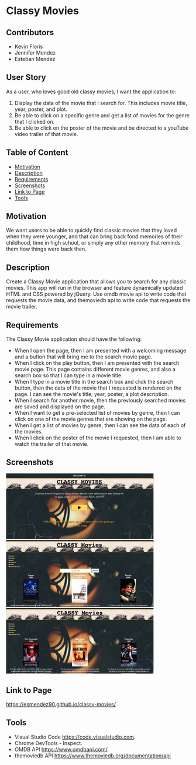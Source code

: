 # Classy Movies

## Contributors

* Kevin Floris
* Jennifer Mendez
* Esteban Mendez

## User Story

As a user, who loves good old classy movies, I want the application to:  

1. Display the data of the movie that I search for. This includes movie title, year, poster, and plot. 
2. Be able to click on a specific genre and get a list of movies for the genre that I clicked on.
3. Be able to click on the poster of the movie and be directed to a youTube video trailer of that movie. 

## Table of Content

* [Motivation](#motivation)
* [Description](#description)
* [Requirements](#requirements)
* [Screenshots](#screenshots)
* [Link to Page](#link-to-page)
* [Tools](#tools)

## Motivation

We want users to be able to quickly find classic movies that they loved when they were younger, and that can bring back fond memories of their childhood, time in high school, or simply any other memory that reminds them how things were back then.

## Description

Create a Classy Movie application that allows you to search for any classic movies. This app will run in the browser and feature dynamically updated HTML and CSS powered by jQuery. Use omdb movie api to write code that requests the movie data, and themoviedb api to write code that requests the movie trailer.

## Requirements 

The Classy Movie application should have the following:

* When I open the page, then I am presented with a welcoming message and a button that will bring me to the search movie page.
* When I click on the play button, then I am presented with the search movie page. This page contains different movie genres, and also a search box so that I can type in a movie title. 
* When I type in a movie title in the search box and click the search button, then the data of the movie that I requested is rendered on the page. I can see the movie's title, year, poster, a plot description.
* When I search for another movie, then the previously searched movies are saved and displayed on the page.
* When I want to get a pre-selected list of movies by genre, then I can click on one of the movie genres that are showing on the page.
* When I get a list of movies by genre, then I can see the data of each of the movies. 
* When I click on the poster of the movie I requested, then I am able to watch the trailer of that movie. 

## Screenshots

<img src="assets/images/welcomepage.png" alt="Welcome page" width="80%" height="75%">
<img src="assets/images/moviesearch.png" alt="Movies search page" width="80%" height="75%">
<img src="assets/images/moviegenre.png" alt="Movies by genre" width="80%" height="75%">

## Link to Page

<https://esmendez90.github.io/classy-movies/>

## Tools

* Visual Studio Code <https://code.visualstudio.com>.
* Chrome DevTools - Inspect.
* OMDB API <https://www.omdbapi.com/>.
* themoviedb API <https://www.themoviedb.org/documentation/api>